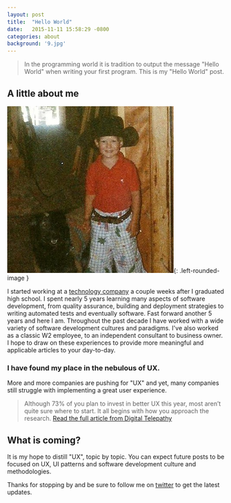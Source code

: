 ```yaml
---
layout: post
title:  "Hello World"
date:   2015-11-11 15:58:29 -0800
categories: about
background: '9.jpg'
---
```


> In the programming world it is tradition to output the message "Hello World" when writing your first program.  This is my "Hello World" post.

## A little about me
![Young Matti](/images/01-young-matti.jpg){: .left-rounded-image }

I started working at a [technology company](http://www.oeconnection.com) a couple weeks after I graduated high school.  I spent nearly 5 years learning many aspects of software development, from quality assurance, building and deployment strategies to writing automated tests and eventually software.
Fast forward another 5 years and here I am.
Throughout the past decade I have worked with a wide variety of software development cultures and paradigms.  I've also worked as a classic W2 employee, to an independent consultant to business owner.  I hope to draw on these experiences to provide more meaningful and applicable articles to your day-to-day.

### I have found my place in the nebulous of UX.

More and more companies are pushing for "UX" and yet, many companies still struggle with implementing a great user experience.

> Although 73% of you plan to invest in better UX this year, most aren’t quite sure where to start. It all begins with how you approach the research.
[Read the full article from Digital Telepathy](http://www.dtelepathy.com/blog/business/our-first-ever-ux-survey-results)

## What is coming?

It is my hope to distill "UX", topic by topic.  You can expect future posts to be focused on UX, UI patterns and software development culture and methodologies.

Thanks for stopping by and be sure to follow me on [twitter](twitter.com/sturdynut) to get the latest updates.